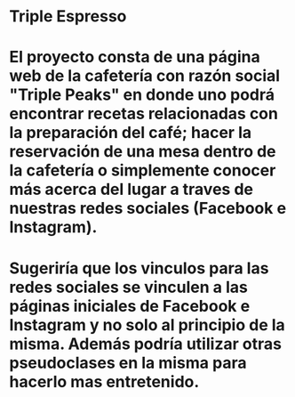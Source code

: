 # Triple Espresso

# El proyecto consta de una página web de la cafetería con razón social "Triple Peaks" en donde uno podrá encontrar recetas relacionadas con la preparación del café; hacer la reservación de una mesa dentro de la cafetería o simplemente conocer más acerca del lugar a traves de nuestras redes sociales (Facebook e Instagram).

# Sugeriría que los vinculos para las redes sociales se vinculen a las páginas iniciales de Facebook e Instagram y no solo al principio de la misma. Además podría utilizar otras pseudoclases en la misma para hacerlo mas entretenido.
